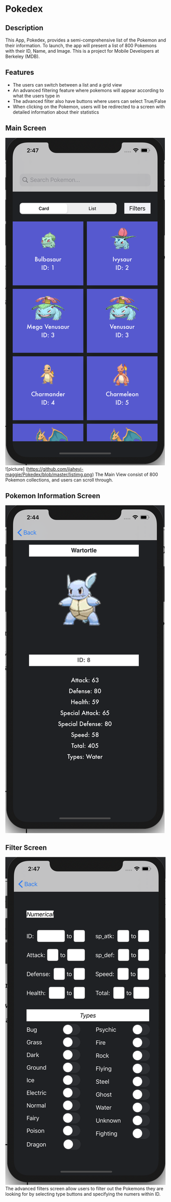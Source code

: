 # Pokedex

## Description

This App, Pokedex, provides a semi-comprehensive list of the Pokemon and their information. To launch, the app will present a list of 800 Pokemons with their ID, Name, and Image. This is a project for Mobile Developers at Berkeley (MDB). 
## Features
- The users can switch between a list and a grid view
- An advanced filtering feature where pokemons will appear according to what the users type in
- The advanced filter also have buttons where users can select True/False
- When clicking on the Pokemon, users will be redirected to a screen with detailed information about their statistics

## Main Screen
![picture](https://github.com/jiaheyi-maggie/Pokedex/blob/master/cardimg.png)
![picture] (https://github.com/jiaheyi-maggie/Pokedex/blob/master/listimg.png)
The Main View consist of 800 Pokemon collections, and users can scroll through. 


## Pokemon Information Screen
![picture](https://github.com/jiaheyi-maggie/Pokedex/blob/master/statimg.png)


## Filter Screen
![picture](https://github.com/jiaheyi-maggie/Pokedex/blob/master/filterimg.png)
The advanced filters screen allow users to filter out the Pokemons they are looking for by selecting type buttons and specifying the numers within ID. 


